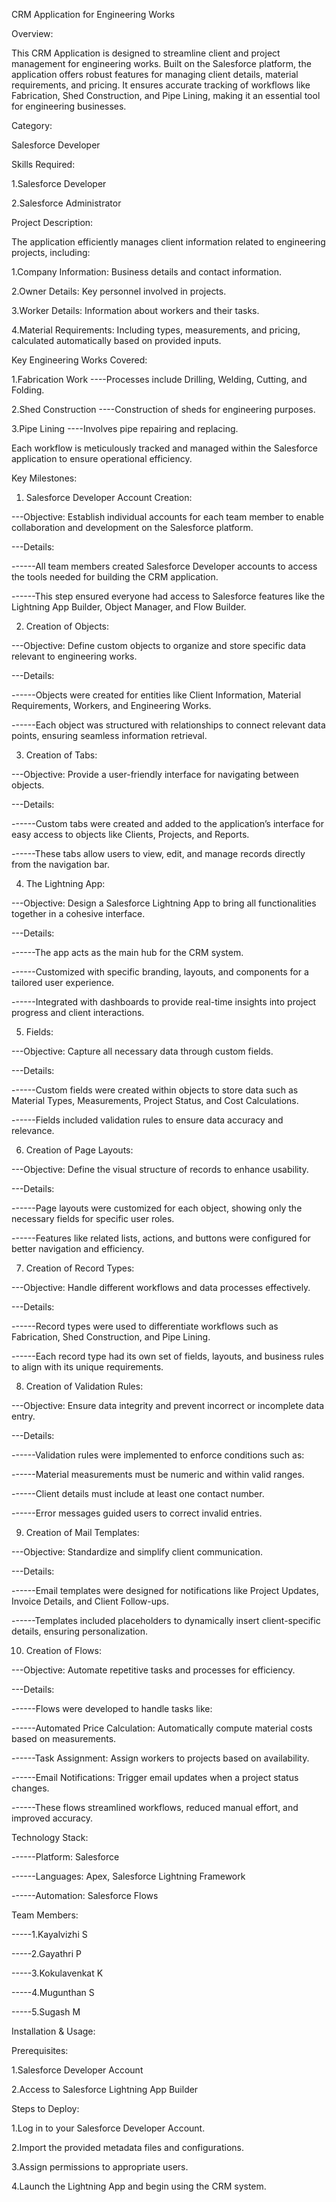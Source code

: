 CRM Application for Engineering Works

Overview:

This CRM Application is designed to streamline client and project management for engineering works. Built on the Salesforce platform, the application offers robust features for managing client details, material requirements, and pricing. It ensures accurate tracking of workflows like Fabrication, Shed Construction, and Pipe Lining, making it an essential tool for engineering businesses.

Category:

Salesforce Developer

Skills Required:

1.Salesforce Developer

2.Salesforce Administrator

Project Description:

The application efficiently manages client information related to engineering projects, including:

1.Company Information: Business details and contact information.

2.Owner Details: Key personnel involved in projects.

3.Worker Details: Information about workers and their tasks.

4.Material Requirements: Including types, measurements, and pricing, calculated automatically based on provided inputs.

Key Engineering Works Covered:

1.Fabrication Work
----Processes include Drilling, Welding, Cutting, and Folding.

2.Shed Construction
----Construction of sheds for engineering purposes.

3.Pipe Lining
----Involves pipe repairing and replacing.
    
Each workflow is meticulously tracked and managed within the Salesforce application to ensure operational efficiency.

Key Milestones:

1. Salesforce Developer Account Creation:
   
---Objective: Establish individual accounts for each team member to enable collaboration and development on the Salesforce platform.

---Details:

------All team members created Salesforce Developer accounts to access the tools needed for building the CRM application.

------This step ensured everyone had access to Salesforce features like the Lightning App Builder, Object Manager, and Flow Builder.
   
2. Creation of Objects:

---Objective: Define custom objects to organize and store specific data relevant to engineering works.

---Details:

------Objects were created for entities like Client Information, Material Requirements, Workers, and Engineering Works.

------Each object was structured with relationships to connect relevant data points, ensuring seamless information retrieval.
   
3. Creation of Tabs:

---Objective: Provide a user-friendly interface for navigating between objects.

---Details:

------Custom tabs were created and added to the application’s interface for easy access to objects like Clients, Projects, and Reports.

------These tabs allow users to view, edit, and manage records directly from the navigation bar.
   
4. The Lightning App:

---Objective: Design a Salesforce Lightning App to bring all functionalities together in a cohesive interface.

---Details:

------The app acts as the main hub for the CRM system.

------Customized with specific branding, layouts, and components for a tailored user experience.

------Integrated with dashboards to provide real-time insights into project progress and client interactions.
   
5. Fields:
    
---Objective: Capture all necessary data through custom fields.

---Details:

------Custom fields were created within objects to store data such as Material Types, Measurements, Project Status, and Cost Calculations.

------Fields included validation rules to ensure data accuracy and relevance.
   
6. Creation of Page Layouts:

---Objective: Define the visual structure of records to enhance usability.

---Details:

------Page layouts were customized for each object, showing only the necessary fields for specific user roles.

------Features like related lists, actions, and buttons were configured for better navigation and efficiency.
    
7. Creation of Record Types:

---Objective: Handle different workflows and data processes effectively.

---Details:

------Record types were used to differentiate workflows such as Fabrication, Shed Construction, and Pipe Lining.

------Each record type had its own set of fields, layouts, and business rules to align with its unique requirements.
    
8. Creation of Validation Rules:

---Objective: Ensure data integrity and prevent incorrect or incomplete data entry.

---Details:

------Validation rules were implemented to enforce conditions such as:

------Material measurements must be numeric and within valid ranges.

------Client details must include at least one contact number.

------Error messages guided users to correct invalid entries.
    
9. Creation of Mail Templates:
    
---Objective: Standardize and simplify client communication.

---Details:

------Email templates were designed for notifications like Project Updates, Invoice Details, and Client Follow-ups.

------Templates included placeholders to dynamically insert client-specific details, ensuring personalization.
    
10. Creation of Flows:

---Objective: Automate repetitive tasks and processes for efficiency.

---Details:

------Flows were developed to handle tasks like:

------Automated Price Calculation: Automatically compute material costs based on measurements.

------Task Assignment: Assign workers to projects based on availability.

------Email Notifications: Trigger email updates when a project status changes.

------These flows streamlined workflows, reduced manual effort, and improved accuracy.

Technology Stack:

------Platform: Salesforce

------Languages: Apex, Salesforce Lightning Framework

------Automation: Salesforce Flows


Team Members:

-----1.Kayalvizhi S

-----2.Gayathri P

-----3.Kokulavenkat K

-----4.Mugunthan S

-----5.Sugash M

Installation & Usage:

Prerequisites:

1.Salesforce Developer Account

2.Access to Salesforce Lightning App Builder

Steps to Deploy:

1.Log in to your Salesforce Developer Account.

2.Import the provided metadata files and configurations.

3.Assign permissions to appropriate users.

4.Launch the Lightning App and begin using the CRM system.
